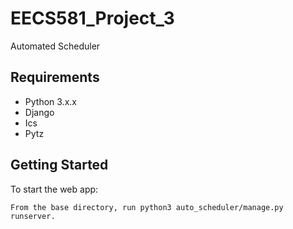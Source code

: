 # EECS581_Project_3

Automated Scheduler

## Requirements

* Python 3.x.x
* Django
* Ics
* Pytz

## Getting Started

To start the web app:

    From the base directory, run python3 auto_scheduler/manage.py runserver.
